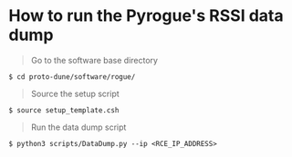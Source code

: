 # How to run the Pyrogue's RSSI data dump

> Go to the software base directory

```
$ cd proto-dune/software/rogue/
```

> Source the setup script

```
$ source setup_template.csh
```

> Run the data dump script

```
$ python3 scripts/DataDump.py --ip <RCE_IP_ADDRESS>

```

